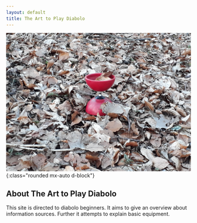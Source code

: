 ```yaml
---
layout: default
title: The Art to Play Diabolo
---
```


![Diabolo Juggling](/images/diabolo1.jpg){:class="rounded mx-auto d-block"}

## About The Art to Play Diabolo

This site is directed to diabolo beginners. It aims to give an overview about information sources. Further it attempts to explain basic equipment.
